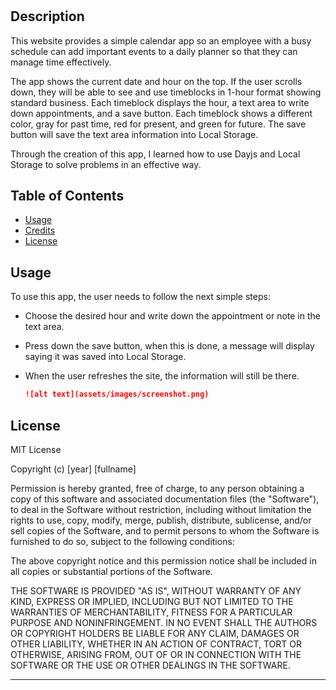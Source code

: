 # <Daily-Planner>

## Description

This website provides a simple calendar app so an employee with a busy schedule can add important events to a daily planner so that they can manage time effectively.

The app shows the current date and hour on the top.
If the user scrolls down, they will be able to see and use timeblocks in 1-hour format showing standard business.
Each timeblock displays the hour, a text area to write down appointments, and a save button.
Each timeblock shows a different color, gray for past time, red for present, and green for future.
The save button will save the text area information into Local Storage.


Through the creation of this app, I learned how to use Dayjs and Local Storage to solve problems in an effective way.

## Table of Contents

- [Usage](#usage)
- [Credits](#credits)
- [License](#license)


## Usage

To use this app, the user needs to follow the next simple steps:

* Choose the desired hour and write down the appointment or note in the text area.
* Press down the save button, when this is done, a message will display saying it was saved into Local Storage.
* When the user refreshes the site, the information will still be there.

    ```md
    ![alt text](assets/images/screenshot.png)
    ```

## License

MIT License

Copyright (c) [year] [fullname]

Permission is hereby granted, free of charge, to any person obtaining a copy
of this software and associated documentation files (the "Software"), to deal
in the Software without restriction, including without limitation the rights
to use, copy, modify, merge, publish, distribute, sublicense, and/or sell
copies of the Software, and to permit persons to whom the Software is
furnished to do so, subject to the following conditions:

The above copyright notice and this permission notice shall be included in all
copies or substantial portions of the Software.

THE SOFTWARE IS PROVIDED "AS IS", WITHOUT WARRANTY OF ANY KIND, EXPRESS OR
IMPLIED, INCLUDING BUT NOT LIMITED TO THE WARRANTIES OF MERCHANTABILITY,
FITNESS FOR A PARTICULAR PURPOSE AND NONINFRINGEMENT. IN NO EVENT SHALL THE
AUTHORS OR COPYRIGHT HOLDERS BE LIABLE FOR ANY CLAIM, DAMAGES OR OTHER
LIABILITY, WHETHER IN AN ACTION OF CONTRACT, TORT OR OTHERWISE, ARISING FROM,
OUT OF OR IN CONNECTION WITH THE SOFTWARE OR THE USE OR OTHER DEALINGS IN THE
SOFTWARE.

---
